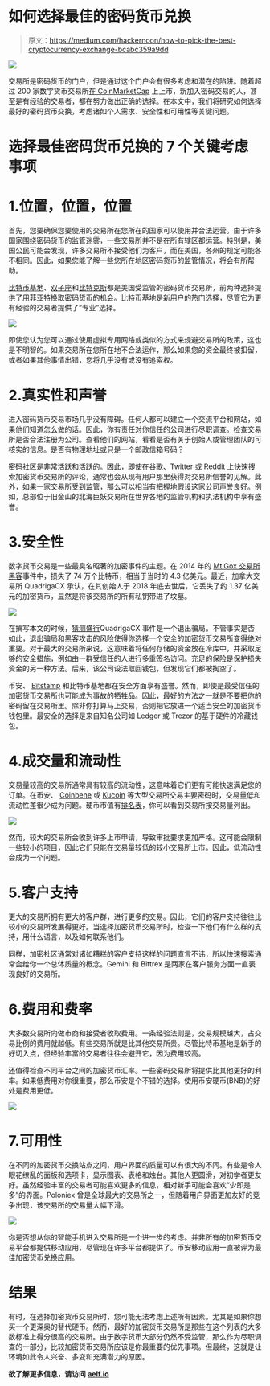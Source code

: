 # 如何选择最佳的密码货币兑换

> 原文：<https://medium.com/hackernoon/how-to-pick-the-best-cryptocurrency-exchange-bcabc359a9dd>

![](img/ad27764e41e7dbfdcd008e70b62d5b2d.png)

交易所是密码货币的门户，但是通过这个门户会有很多考虑和潜在的陷阱。随着超过 200 家数字货币交易所[在 CoinMarketCap](http://coinmarketcap.com/exchanges/volume/24-hour/) 上上市，新加入密码交易的人，甚至是有经验的交易者，都在努力做出正确的选择。在本文中，我们将研究如何选择最好的密码货币交换，考虑诸如个人需求、安全性和可用性等关键问题。

# 选择最佳密码货币兑换的 7 个关键考虑事项

# 1.位置，位置，位置

首先，您要确保您要使用的交易所在您所在的国家可以使用并合法运营。由于许多国家围绕密码货币的监管迷雾，一些交易所并不是在所有辖区都运营。特别是，美国公民可能会发现，许多交易所不接受他们为客户，而在美国，各州的规定可能各不相同。因此，如果您能了解一些您所在地区密码货币的监管情况，将会有所帮助。

[比特币基地](https://coinbase.com)、[双子座](https://gemini.com/)和[比特克斯](https://bittrex.com/)都是美国受监管的密码货币交易所，前两种选择提供了用菲亚特换取密码货币的机会。比特币基地是新用户的热门选择，尽管它为更有经验的交易者提供了“专业”选择。

![](img/d95052a160fffdfcd775d8a13892215e.png)

即使您认为您可以通过使用虚拟专用网络或类似的方式来规避交易所的政策，这也是不明智的。如果交易所在您所在地不合法运作，那么如果您的资金最终被扣留，或者如果其他事情出错，您将几乎没有或没有追索权。

# 2.真实性和声誉

进入密码货币交易市场几乎没有障碍。任何人都可以建立一个交流平台和网站，如果他们知道怎么做的话。因此，你有责任对你信任的公司进行尽职调查。检查交易所是否合法注册为公司。查看他们的网站，看看是否有关于创始人或管理团队的可核实的信息。是否有物理地址或只是一个邮政信箱号码？

密码社区是非常活跃和活跃的。因此，即使在谷歌、Twitter 或 Reddit 上快速搜索加密货币交易所的评论，通常也会从现有用户那里获得对交易所信誉的见解。此外，如果一家交易所受到监管，那么可以相当有把握地假设这家公司声誉良好。例如，总部位于旧金山的北海巨妖交易所在世界各地的监管机构和执法机构中享有盛誉。

# 3.安全性

数字货币交易是一些最臭名昭著的加密事件的主题。在 2014 年的 [Mt.Gox 交易所黑客](http://blockonomi.com/mt-gox-hack/)事件中，损失了 74 万个比特币，相当于当时的 4.3 亿美元。最近，加拿大交易所 QuadrigaCX 承认，在其创始人于 2018 年底去世后，它丢失了约 1.37 亿美元的加密货币，显然是将该交易所的所有私钥带进了坟墓。

![](img/c35cc22ddf96897b7a625ab451619ebe.png)

在撰写本文的时候，[猜测盛行](/altcoin-magazine/altcoin-news-is-crypto-exchange-quadrigacx-an-exit-scam-e0c9f6cedaf0)QuadrigaCX 事件是一个退出骗局。不管事实是否如此，退出骗局和黑客攻击的风险使得你选择一个安全的加密货币交易所变得绝对重要。对于最大的交易所来说，这意味着将任何存储的资金放在冷库中，并采取足够的安全措施，例如由一群受信任的人进行多重签名访问。充足的保险是保护损失资金的另一种方法。后来，该公司设法取回钱包，但发现它们都被掏空了。

币安、 [Bitstamp](https://www.bitstamp.net/) 和比特币基地都在安全方面享有盛誉。然而，即使是最受信任的加密货币交易所也可能成为事故的牺牲品。因此，最好的方法之一就是不要把你的密码留在交易所里。除非你打算马上交易，否则把它放进一个适当安全的加密货币钱包里。最安全的选择是来自知名公司如 Ledger 或 Trezor 的基于硬件的冷藏钱包。

# 4.成交量和流动性

交易量较高的交易所通常具有较高的流动性，这意味着它们更有可能快速满足您的订单。在币安、 [Coinbene](https://www.coinbene.com/) 或 [Kucoin](https://www.kucoin.com/#/) 等大型交易所交易主要密码时，交易量低和流动性差很少成为问题。硬币市值有[排名表](https://coinmarketcap.com/rankings/exchanges/)，你可以看到交易所按交易量列出。

![](img/22463b7a14bcfe8e498cf460eb13c021.png)

然而，较大的交易所会收到许多上市申请，导致审批要求更加严格。这可能会限制一些较小的项目，因此它们只能在交易量较低的较小交易所上市。因此，低流动性会成为一个问题。

# 5.客户支持

更大的交易所拥有更大的客户群，进行更多的交易。因此，它们的客户支持往往比较小的交易所发展得更好。当选择加密货币交易所时，检查一下他们有什么样的支持，用什么语言，以及如何联系他们。

同样，加密社区通常对诸如糟糕的客户支持这样的问题直言不讳，所以快速搜索通常会给你一个总体质量的概念。Gemini 和 Bittrex 是两家在客户服务方面一直表现良好的交易所。

# 6.费用和费率

大多数交易所向做市商和接受者收取费用。一条经验法则是，交易规模越大，占交易比例的费用就越低。有些交易所就是比其他交易所贵。尽管比特币基地是新手的好切入点，但经验丰富的交易者往往会避开它，因为费用较高。

还值得检查不同平台之间的加密货币汇率。一些密码交易所将提供比其他更好的利率。如果低费用对你很重要，那么币安是个不错的选择。使用币安硬币(BNB)的好处是费用更低。

![](img/95b3cc9e98b1d7ed95fa14c8dbb53dc0.png)

# 7.可用性

在不同的加密货币交换站点之间，用户界面的质量可以有很大的不同。有些是令人眼花缭乱的面板和选项卡，显示图表、表格和烛台。其他人更圆滑，对初学者更友好。虽然经验丰富的交易者可能喜欢更多的信息，相对新手可能会喜欢“少即是多”的界面。Poloniex 曾是全球最大的交易所之一，但随着用户界面更加友好的竞争出现，该交易所的交易量大幅下滑。

![](img/3ff432cebaa97021d0574e5958f45a12.png)

你是否想从你的智能手机进入交易所是一个进一步的考虑。并非所有的加密货币交易平台都提供移动应用，尽管现在许多平台都提供了。币安移动应用一直被评为最佳加密货币兑换应用。

# 结果

有时，在选择加密货币交易所时，您可能无法考虑上述所有因素。尤其是如果你想买一个更深奥的替代硬币。然而，最好的加密货币交易所是那些在这个列表的大多数标准上得分很高的交易所。由于数字货币大部分仍然不受监管，那么作为尽职调查的一部分，比较加密货币交易所应该是你最重要的优先事项。但最终，这就是让环境如此令人兴奋、多变和充满潜力的原因。

**欲了解更多信息，请访问** [**aelf.io**](http://aelf.io/)